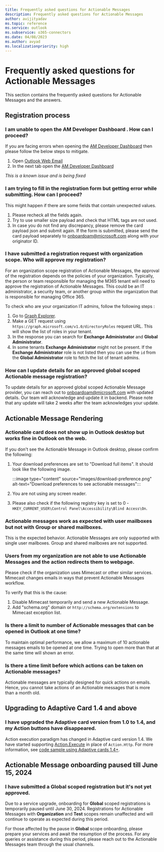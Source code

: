 ```yaml
---
title: Frequently asked questions for Actionable Messages
description: Frequently asked questions for Actionable Messages
author: avijityadav
ms.topic: reference
ms.service: outlook
ms.subservice: o365-connectors
ms.date: 04/08/2023
ms.author: avyad
ms.localizationpriority: high
---
```


<!-- markdownlint-disable MD026 -->

# Frequently asked questions for Actionable Messages

This section contains the frequently asked questions for Actionable Messages and the answers.

## Registration process

### I am unable to open the AM Developer Dashboard . How can I proceed?

If you are facing errors when opening the [AM Developer Dashboard](https://outlook.office.com/connectors/oam/publish) then please follow the below steps to mitigate. 
1. Open [Outlook Web Email](https://outlook.office.com/mail/)
2. In the next tab open the [AM Developer Dashboard](https://outlook.office.com/connectors/oam/publish)

*This is a known issue and is being fixed*

### I am trying to fill in the registration form but getting error while submitting. How can I proceed?

This might happen if there are some fields that contain unexpected values.

1. Please recheck all the fields again.
1. Try to use smaller size payload and check that HTML tags are not used.
1. In case you do not find any discrepancy, please remove the card payload json and submit again. If the form is submitted, please send the card payload separately to [onboardoam@microsoft.com](mailto:onboardoam@microsoft.com) along with your originator ID.

### I have submitted a registration request with organization scope. Who will approve my registration?

For an organization scope registration of Actionable Messages, the approval of the registration depends on the policies of your organization. Typically, the person or team responsible for managing the M365 tenant will need to approve the registration of Actionable Messages. This could be an IT administrator, a security team, or another group within the organization that is responsible for managing Office 365.

To check who are your organization IT admins, follow the following steps :

1. Go to [Graph Explorer](https://developer.microsoft.com/graph/graph-explorer).
1. Make a GET request using `https://graph.microsoft.com/v1.0/directoryRoles` request URL. This will show the list of roles in your tenant.
1. In the response you can search for **Exchange Administrator** and **Global Administrator**.
1. In some tenants **Exchange Administrator** might not be present. If the **Exchange Administrator** role is not listed then you can use the `id` from the **Global Administrator** role to fetch the list of tenant admins.

### How can I update details for an approved global scoped Actionable message registration?

To update details for an approved global scoped Actionable Message provider, you can reach out to [onboardoam@microsoft.com](mailto:onboardoam@microsoft.com) with updated details. Our team will acknowledge and update it in backend. Please note that any update will take 2 weeks after the team acknowledges your update.

## Actionable Message Rendering

### Actionable card does not show up in Outlook desktop but works fine in Outlook on the web.

If you don't see the Actionable Message in Outlook desktop, please confirm the following:

1. Your download preferences are set to "Download full items". It should look like the following image.

    :::image type="content" source="images/download-preference.png" alt-text="Download preferences to see actionable messages":::

1. You are not using any screen reader.
1. Please also check if the following registry key is set to 0 - `HKEY_CURRENT_USER\Control Panel\Accessibility\Blind Access\On`.

### Actionable messages work as expected with user mailboxes but not with Group or shared mailboxes.

This is the expected behavior. Actionable Messages are only supported with single user mailboxes. Group and shared mailboxes are not supported.

### Users from my organization are not able to use Actionable Messages and the action redirects them to webpage.

Please check if the organization uses Mimecast or other similar services. Mimecast changes emails in ways that prevent Actionable Messages workflow.

To verify that this is the cause:

1. Disable Mimecast temporarily and send a new Actionable Message.
1. Add "schema.org" domain or `http://schema.org/extensions` to Mimecast exception list.

### Is there a limit to number of Actionable messages that can be opened in Outlook at one time?

To maintain optimal performance, we allow a maximum of 10 actionable messages emails to be opened at one time. Trying to open more than that at the same time will shown an error.

### Is there a time limit before which actions can be taken on Actionable messages?

Actionable messages are typically designed for quick actions on emails. Hence, you cannot take actions of an Actionable messages that is more than a month old.

## Upgrading to Adaptive Card 1.4 and above

### I have upgraded the Adaptive card version from 1.0 to 1.4, and my Action buttons have disappeared.

Action execution paradigm has changed in Adaptive card version 1.4. We have started supporting [Action.Execute](https://adaptivecards.io/explorer/Action.Execute.html) in place of `Action.Http`. For more information, see [code sample using Adaptive cards 1.4+](./adaptive-card-expense-approval-sample.md).

## Actionable Message onboarding paused till June 15, 2024

### I have submitted a Global scoped registration but it's not yet approved.

Due to a service upgrade, onboarding for **Global** scoped registrations is temporarily paused until June 30, 2024. Registrations for Actionable Messages with **Organization** and **Test** scopes remain unaffected and will continue to operate as expected during this period.

For those affected by the pause in **Global** scope onboarding, please prepare your services and await the resumption of the process. For any queries or assistance during this period, please reach out to the Actionable Messages team through the usual channels.
